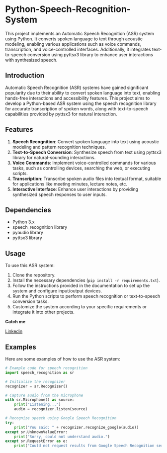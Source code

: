 # Python-Speech-Recognition-System

This project implements an Automatic Speech Recognition (ASR) system using Python. It converts spoken language to text through acoustic modeling, enabling various applications such as voice commands, transcription, and voice-controlled interfaces. Additionally, it integrates text-to-speech conversion using pyttsx3 library to enhance user interactions with synthesized speech.

## Introduction

Automatic Speech Recognition (ASR) systems have gained significant popularity due to their ability to convert spoken language into text, enabling hands-free interactions and accessibility features. This project aims to develop a Python-based ASR system using the speech recognition library for accurate transcription of spoken words, along with text-to-speech capabilities provided by pyttsx3 for natural interaction.

## Features

1. **Speech Recognition**: Convert spoken language into text using acoustic modeling and pattern recognition techniques.
2. **Text-to-Speech Conversion**: Synthesize speech from text using pyttsx3 library for natural-sounding interactions.
3. **Voice Commands**: Implement voice-controlled commands for various tasks, such as controlling devices, searching the web, or executing scripts.
4. **Transcription**: Transcribe spoken audio files into textual format, suitable for applications like meeting minutes, lecture notes, etc.
5. **Interactive Interface**: Enhance user interactions by providing synthesized speech responses to user inputs.

## Dependencies

- Python 3.x
- speech_recognition library
- pyaudio library
- pyttsx3 library

## Usage

To use this ASR system:

1. Clone the repository.
2. Install the necessary dependencies (`pip install -r requirements.txt`).
3. Follow the instructions provided in the documentation to set up the system and configure input/output devices.
4. Run the Python scripts to perform speech recognition or text-to-speech conversion tasks.
5. Customize the system according to your specific requirements or integrate it into other projects.

**Catch me**

[Linkedin](https://www.linkedin.com/in/sakavivek911/)

## Examples

Here are some examples of how to use the ASR system:

```python
# Example code for speech recognition
import speech_recognition as sr

# Initialize the recognizer
recognizer = sr.Recognizer()

# Capture audio from the microphone
with sr.Microphone() as source:
    print("Listening...")
    audio = recognizer.listen(source)

# Recognize speech using Google Speech Recognition
try:
    print("You said: " + recognizer.recognize_google(audio))
except sr.UnknownValueError:
    print("Sorry, could not understand audio.")
except sr.RequestError as e:
    print("Could not request results from Google Speech Recognition service; {0}".format(e))





